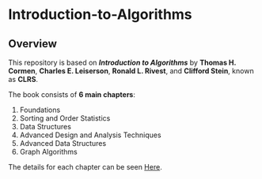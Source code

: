 # Introduction-to-Algorithms

## Overview
This repository is based on **_Introduction to Algorithms_** by **Thomas H. Cormen**, **Charles E. Leiserson**, **Ronald L. Rivest**, and **Clifford Stein**, known as **CLRS**.

The book consists of **6 main chapters**:
1. Foundations
2. Sorting and Order Statistics
3. Data Structures
4. Advanced Design and Analysis Techniques
5. Advanced Data Structures
6. Graph Algorithms

The details for each chapter can be seen [Here](docs/Chapters.md).

<!-- 
However, this repository focuses on the practical implementations of the following two chapters:

Chapter 2: Predicate Logic
- This section leverages Alloy, a tool for modeling and analysis, to implement predicate logic. Alloy's advantages allow us t0 study intricate systems and create instances for examination and study of logical restrictions and properties.

Chapter 3: Verification by Model Checking
- This section utilizes NuSMV, a tool for model checking, particularly in Linear Temporal Logic (LTL). NuSMV is an excellent tool for enabling system behaviors, detecting faults during the design phase, and evaluating finite state systems against temporal logic specifications. -->
